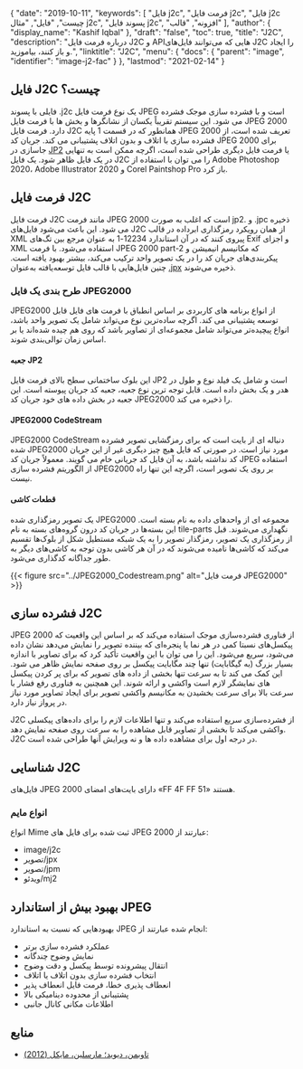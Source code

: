 {
  "date": "2019-10-11",
  "keywords": [
"فایل j2c",
"فرمت فایل j2c",
"فایل j2c چیست",
"فایل",
"مثال j2c",
"پسوند فایل j2c",
"افزونه",
"قالب"
],
  "author": {
    "display_name": "Kashif Iqbal"
},
  "draft": "false",
  "toc": true,
  "title": "J2C",
  "description": "درباره فرمت فایل J2C و APIهایی که می‌توانند فایل‌های J2C را ایجاد و باز کنند، بیاموزید.",
  "linktitle": "J2C",
  "menu": {
    "docs": {
      "parent": "image",
      "identifier": "image-j2-fac"
}
},
  "lastmod": "2021-02-14"
}

## فایل J2C چیست؟

فایلی با پسوند .j2c یک نوع فرمت فایل JPEG است و با فشرده سازی موجک فشرده می شود. این سیستم تقریباً یکسان از نشانگرها و بخش ها با فرمت فایل JPEG 2000 دارد. فرمت فایل J2C همانطور که در قسمت 1 پایه JPEG 2000 تعریف شده است، از فشرده سازی با اتلاف و بدون اتلاف پشتیبانی می کند. جریان کد JPEG 2000 برای جاسازی در [JP2](/image/jp2/) یا فرمت فایل دیگری طراحی شده است، اگرچه ممکن است به تنهایی در یک فایل ظاهر شود. یک فایل J2C را می توان با استفاده از Adobe Photoshop 2020، Adobe Illustrator 2020 و Corel Paintshop Pro باز کرد.

## فرمت فایل J2C

فرمت فایل J2C مانند فرمت JPEG 2000 است که اغلب به صورت jp2. و .jpc ذخیره می شود. این باعث می‌شود فایل‌های J2C از همان رویکرد رمزگذاری ابرداده در قالب XML پیروی کنند که در آن استاندارد 12234-1 به عنوان مرجع بین تگ‌های Exif و اجزای XML استفاده می‌شود. با فرمت JPEG 2000 part-2 که مکانیسم انیمیشن و پیکربندی‌های جریان کد را در یک تصویر واحد ترکیب می‌کند، بیشتر بهبود یافته است. چنین فایل‌هایی با قالب فایل توسعه‌یافته به‌عنوان [.jpx](/image/jpx/) ذخیره می‌شوند.

### طرح بندی یک فایل JPEG2000

JPEG2000 از انواع برنامه های کاربردی بر اساس انطباق با فرمت های فایل قابل توسعه پشتیبانی می کند. اگرچه ساده‌ترین نوع می‌تواند شامل یک تصویر واحد باشد، انواع پیچیده‌تر می‌تواند شامل مجموعه‌ای از تصاویر باشد که روی هم چیده شده‌اند یا بر اساس زمان توالی‌بندی شوند.

#### جعبه JP2
این بلوک ساختمانی سطح بالای فرمت فایل JP2 است و شامل یک فیلد نوع و طول در هدر و یک بخش داده است. قابل توجه ترین نوع جعبه، جعبه کد جریان پیوسته است. این جعبه در بخش داده های خود جریان کد JPEG2000 را ذخیره می کند.

#### JPEG2000 CodeStream

JPEG2000 CodeStream دنباله ای از بایت است که برای رمزگشایی تصویر فشرده شده JPEG2000 مورد نیاز است. در صورتی که فایل هیچ چیز دیگری غیر از این جریان کد نداشته باشد، به آن فایل کد جریانی خام می گویند. معمولاً جریان کد JPEG استفاده از الگوریتم فشرده سازی JPEG2000 بر روی یک تصویر است، اگرچه این تنها راه نیست.

#### قطعات کاشی ####

یک تصویر رمزگذاری شده JPEG2000 مجموعه ای از واحدهای داده به نام بسته است. این بسته‌ها در جریان کد درون گروه‌های بسته به نام tile-parts نگهداری می‌شوند. قبل از رمزگذاری یک تصویر، رمزگذار تصویر را به یک شبکه مستطیل شکل از بلوک‌ها تقسیم می‌کند که کاشی‌ها نامیده می‌شوند که در آن هر کاشی بدون توجه به کاشی‌های دیگر به طور جداگانه کدگذاری می‌شود.

{{< figure src="../JPEG2000_Codestream.png" alt="فرمت فایل JPEG2000" >}}

## فشرده سازی J2C
JPEG 2000 از فناوری فشرده‌سازی موجک استفاده می‌کند که بر اساس این واقعیت که پیکسل‌های نسبتا کمی در هر نما یا پنجره‌ای که بیننده تصویر را نمایش می‌دهد نشان داده می‌شود، سریع می‌شود. این را می توان با این واقعیت تأکید کرد که برای تصاویر با اندازه بسیار بزرگ (به گیگابایت) تنها چند مگابایت پیکسل بر روی صفحه نمایش ظاهر می شود. این کمک می کند تا به سرعت تنها بخشی از داده های تصویر که برای پر کردن پیکسل های نمایشگر لازم است واکشی و ارائه شوند. این همچنین به فناوری رفع فشار با سرعت بالا برای سرعت بخشیدن به مکانیسم واکشی تصویر برای ایجاد تصاویر مورد نیاز در پرواز نیاز دارد.

J2C از فشرده‌سازی سریع استفاده می‌کند و تنها اطلاعات لازم را برای داده‌های پیکسلی واکشی می‌کند تا بخشی از تصاویر قابل مشاهده را به سرعت روی صفحه نمایش دهد. J2C در درجه اول برای مشاهده داده ها و نه ویرایش آنها طراحی شده است.

## شناسایی J2C
فایل‌های JPEG 2000 دارای بایت‌های امضای «FF 4F FF 51» هستند.

### انواع مایم
انواع Mime ثبت شده برای فایل های JPEG 2000 عبارتند از:
  * image/j2c
  * تصویر/jpx
  * تصویر/jpm
  * ویدئو/mj2

## بهبود بیش از استاندارد JPEG
بهبودهایی که نسبت به استاندارد JPEG انجام شده عبارتند از:
  * عملکرد فشرده سازی برتر
  * نمایش وضوح چندگانه
  * انتقال پیشرونده توسط پیکسل و دقت وضوح
  * انتخاب فشرده سازی بدون اتلاف یا اتلاف
  * انعطاف پذیری خطا، فرمت فایل انعطاف پذیر
  * پشتیبانی از محدوده دینامیکی بالا
  * اطلاعات مکانی کانال جانبی

## منابع ##
  * [تاوبمن، دیوید؛ مارسلین، مایکل (2012)](https://books.google.com/books?id=y7HeBwAAQBAJ&pg=PA402)

